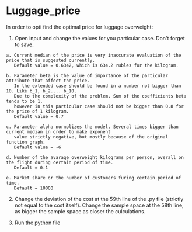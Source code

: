 # Luggage_price
In order to opti find the optimal price for luggage overweight:

  1. Open input and change the values for you particular case. Don't forget to save.
  
    a. Current median of the price is very inaccurate evaluation of the price that is suggested currently. 
       Default value = 0.6342, which is 634.2 rubles for the kilogram.
       
    b. Parameter beta is the value of importance of the particular attribute that affect the price. 
       In the extended case should be found in a number not bigger than 10. Like b_1, b_2.... b_10.
       Due to the complexity of the problem. Sum of the coefficients beta tends to be 1, 
       however in this particular case should not be bigger than 0.8 for the price of 1 kilogram. 
       Default value = 0.7
       
    c. Parameter alpha normolizes the model. Several times bigger than current median in order to make exponent
       value strictly negative, but mostly because of the original function graph. 
       Default value = -6
       
    d. Number of the avarage overweight kilograms per person, overall on the flight during certain period of time.  
       Default = 0.1
       
    e. Market share or the number of customers furing certain period of time.
       Default = 10000
    
  2. Change the deviation of the cost at the 59th line of the .py file (strictly not equal to the
     cost itself). Change the sample space at the 58th line, as bigger the sample space as closer the culculations.
  
  3. Run the python file
